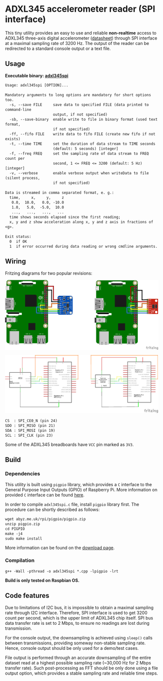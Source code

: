 # ADXL345 accelerometer reader (SPI interface)

This tiny utility provides an easy to use and reliable **non-realtime** access to
ADXL345 three-axis digital accelerometer ([datasheet][adxl_manual]) through SPI interface at a maximal sampling rate of 3200 Hz.
The output of the reader can be redirected to a standard console output or a text file.

## Usage

**Executable binary: [adxl345spi][adxl345spi_binary]**

```
Usage: adxl345spi [OPTION]...

Mandatory arguments to long options are mandatory for short options too.
  -s, --save FILE     save data to specified FILE (data printed to command-line
                      output, if not specified)
  -sb, --save-binary  enable write to file in binary format (used text format,
                      if not specified)
  -ff, --fifo FILE    write data to fifo FILE (create new fifo if not exists)
  -t, --time TIME     set the duration of data stream to TIME seconds
                      (default: 5 seconds) [integer]
  -f, --freq FREQ     set the sampling rate of data stream to FREQ count per
                      second, 1 <= FREQ <= 3200 (default: 5 Hz) [integer]
  -v, --verbose       enable verbose output when writeData to file (silent process,
                      if not specified)

Data is streamed in comma separated format, e. g.:
  time,     x,     y,     z
   0.0,  10.0,   0.0, -10.0
   1.0,   5.0,  -5.0,  10.0
   ...,   ...,   ...,   ...
  time shows seconds elapsed since the first reading;
  x, y and z show acceleration along x, y and z axis in fractions of <g>.

Exit status:
  0  if OK
  1  if error occurred during data reading or wrong cmdline arguments.
```

## Wiring

Fritzing diagrams for two popular revisions:

![adxl345spi_bb][adxl345spi_bb_png]

![adxl345spi_schem][adxl345spi_schem_png]

```
CS  : SPI_CE0_N (pin 24)
SDO : SPI_MISO (pin 21)
SDA : SPI_MOSI (pin 19)
SCL : SPI_CLK (pin 23)
```

Some of the ADXL345 breadboards have `VCC` pin marked as `3V3`. 

## Build

### Dependencies

This utility is built using `pigpio` library, which provides a `C` interface to the General Purpose Input Outputs
(GPIO) of Raspberry Pi. More information on provided `C` interface can be found [here][pigpio_info_C].

In order to compile `adxl345spi.c` file, install `pigpio` library first. The procedure can be shortly described as follows:

```
wget abyz.me.uk/rpi/pigpio/pigpio.zip
unzip pigpio.zip
cd PIGPIO
make -j4
sudo make install
```

More information can be found on the [download page][pigpio_download].

### Compilation

`g++ -Wall -pthread -o adxl345spi *.cpp -lpigpio -lrt`

**Build is only tested on Raspbian OS.**

## Code features

Due to limitations of I2C bus, it is impossible to obtain a maximal sampling rate through I2C interface. Therefore, SPI
interface is used to get 3200 count per second, which is the upper limit of ADXL345 chip itself. SPI bus data transfer
rate is set to 2 Mbps, to ensure no readings are lost during transmission.

For the console output, the downsampling is achieved using `sleep()` calls between transmissions, providing someway
non-stable sampling rate. Hence, console output should be only used for a demo/test cases.

File output is performed through an accurate downsampling of the entire dataset read at a highest possible sampling
rate (~30,000 Hz for 2 Mbps transfer rate). Such post-processing as FFT should be only done using a file output option,
which provides a stable sampling rate and reliable time steps.

[adxl345spi_binary]: https://github.com/nagimov/adxl345spi/raw/master/adxl345spi
[adxl_manual]: http://www.analog.com/en/products/mems/accelerometers/adxl345.html
[pigpio_info_C]: http://abyz.me.uk/rpi/pigpio/cif.html
[pigpio_download]: http://abyz.me.uk/rpi/pigpio/download.html
[adxl345spi_bb_png]: assets/adxl345spi_bb.png
[adxl345spi_schem_png]: assets/adxl345spi_schem.png

